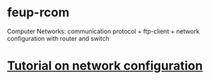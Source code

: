 # feup-rcom
Computer Networks: communication protocol + ftp-client + network configuration with router and switch

# [Tutorial on network configuration](https://github.com/msramalho/feup-rcom/blob/master/proj2/README.md)
